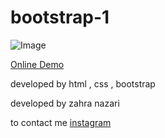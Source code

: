 # bootstrap-1

![Image](https://github.com/user-attachments/assets/ee4aeaaf-98bf-4566-9d42-0e80163799c9)

<a href="https://zahranazaridev.github.io/bootstrap-1/">Online Demo</a>

developed by html , css , bootstrap

developed by zahra nazari

to contact me <a href="https://www.instagram.com/iimszarii?igsh=MWp2c210NWVnNDd6OA==">instagram</a>
